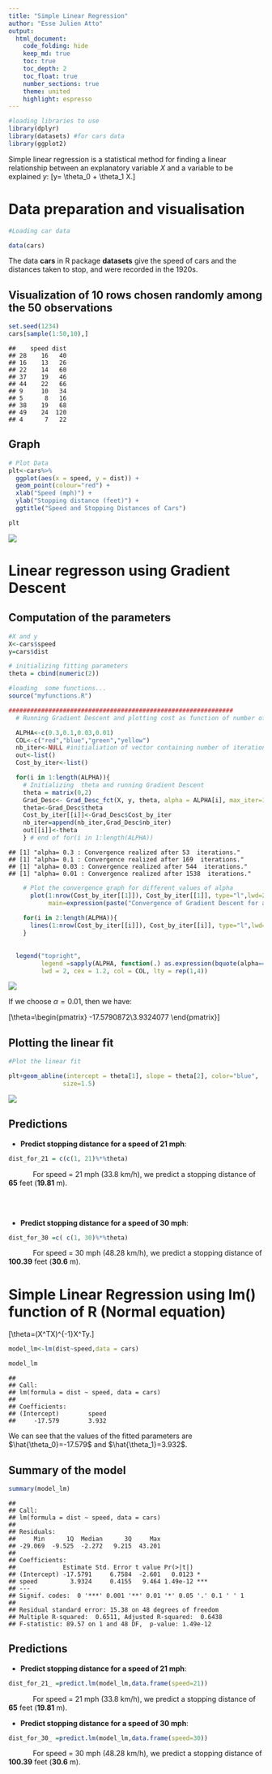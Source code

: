 ```yaml
---
title: "Simple Linear Regression"
author: "Esse Julien Atto"
output: 
  html_document:
    code_folding: hide
    keep_md: true
    toc: true 
    toc_depth: 2 
    toc_float: true 
    number_sections: true  
    theme: united
    highlight: espresso
---
```







```r
#loading libraries to use
library(dplyr)
library(datasets) #for cars data
library(ggplot2)
```

Simple linear regression is a statistical method for finding a linear relationship between an explanatory variable $X$ and a variable to be explained $y$:
\[y= \theta_0 + \theta_1 X.\]

# Data preparation and visualisation

```r
#Loading car data

data(cars)
```

The data **cars** in R package **datasets** give the speed of cars and the distances taken to stop, and  were recorded in the 1920s.

##  Visualization of 10 rows chosen randomly among the 50 observations

```r
set.seed(1234)
cars[sample(1:50,10),]
```

```
##    speed dist
## 28    16   40
## 16    13   26
## 22    14   60
## 37    19   46
## 44    22   66
## 9     10   34
## 5      8   16
## 38    19   68
## 49    24  120
## 4      7   22
```


## Graph

```r
# Plot Data
plt<-cars%>%
  ggplot(aes(x = speed, y = dist)) +
  geom_point(colour="red") +
  xlab("Speed (mph)") +
  ylab("Stopping distance (feet)") +
  ggtitle("Speed and Stopping Distances of Cars")

plt
```

![](index_files/figure-html/graph-1.png)<!-- -->

# Linear regresson using Gradient Descent
## Computation of the parameters

```r
#X and y
X<-cars$speed
y=cars$dist

# initializing fitting parameters
theta = cbind(numeric(2)) 

#loading  some functions... 
source("myfunctions.R")

##############################################################
  # Running Gradient Descent and plotting cost as function of number of iterations for some values of the learning rate.

  ALPHA<-c(0.3,0.1,0.03,0.01)
  COL<-c("red","blue","green","yellow")
  nb_iter<-NULL #initialiation of vector containing number of iterations for each value of alpha
  out<-list()
  Cost_by_iter<-list()

  for(i in 1:length(ALPHA)){
    # Initializing  theta and running Gradient Descent 
    theta = matrix(0,2)
    Grad_Desc<- Grad_Desc_fct(X, y, theta, alpha = ALPHA[i], max_iter=10000)
    theta<-Grad_Desc$theta
    Cost_by_iter[[i]]<-Grad_Desc$Cost_by_iter
    nb_iter=append(nb_iter,Grad_Desc$nb_iter)
    out[[i]]<-theta
    } # end of for(i in 1:length(ALPHA))
```

```
## [1] "alpha= 0.3 : Convergence realized after 53  iterations."
## [1] "alpha= 0.1 : Convergence realized after 169  iterations."
## [1] "alpha= 0.03 : Convergence realized after 544  iterations."
## [1] "alpha= 0.01 : Convergence realized after 1538  iterations."
```

```r
    # Plot the convergence graph for different values of alpha
      plot(1:nrow(Cost_by_iter[[1]]), Cost_by_iter[[1]], type="l",lwd=2,xlab='Number of iterations',ylab='Cost',col=COL[1],
           main=expression(paste("Convergence of Gradient Descent for a given learning rate ",alpha,".")),xlim = c(0,min(max(nb_iter),400)))
      
    for(i in 2:length(ALPHA)){
      lines(1:nrow(Cost_by_iter[[i]]), Cost_by_iter[[i]], type="l",lwd=2,col=COL[i])
    }
  
  
  legend("topright", 
         legend =sapply(ALPHA, function(.) as.expression(bquote(alpha==.(.)))),
         lwd = 2, cex = 1.2, col = COL, lty = rep(1,4))
```

![](index_files/figure-html/GD_and_plots-1.png)<!-- -->




If we choose $\alpha=0.01$, then we have:


\[\theta=\begin{pmatrix} -17.5790872\\3.9324077 \end{pmatrix}\]

## Plotting the linear fit

```r
#Plot the linear fit

plt+geom_abline(intercept = theta[1], slope = theta[2], color="blue", 
               size=1.5)
```

![](index_files/figure-html/plot_fit-1.png)<!-- -->

## Predictions
* **Predict stopping distance for a speed of 21 mph**:

```r
dist_for_21 = c(c(1, 21)%*%theta)
```

$\qquad\quad$For speed = 21 mph (33.8 km/h), we predict a stopping distance of  **65** feet (**19.81** m).

\
&nbsp;

* **Predict stopping distance for a  speed of 30 mph**:

```r
dist_for_30 =c( c(1, 30)%*%theta)
```

$\qquad\quad$For speed = 30 mph (48.28 km/h), we predict a stopping distance of  **100.39** feet (**30.6** m).

# Simple Linear Regression using lm() function of R (Normal equation)

\[\theta=(X^TX)^{-1}X^Ty.\]


```r
model_lm<-lm(dist~speed,data = cars)

model_lm
```

```
## 
## Call:
## lm(formula = dist ~ speed, data = cars)
## 
## Coefficients:
## (Intercept)        speed  
##     -17.579        3.932
```

We can see that the values of the fitted parameters are $\hat{\theta_0}=-17.579$ and $\hat{\theta_1}=3.932$.

## Summary of the model

```r
summary(model_lm)
```

```
## 
## Call:
## lm(formula = dist ~ speed, data = cars)
## 
## Residuals:
##     Min      1Q  Median      3Q     Max 
## -29.069  -9.525  -2.272   9.215  43.201 
## 
## Coefficients:
##             Estimate Std. Error t value Pr(>|t|)    
## (Intercept) -17.5791     6.7584  -2.601   0.0123 *  
## speed         3.9324     0.4155   9.464 1.49e-12 ***
## ---
## Signif. codes:  0 '***' 0.001 '**' 0.01 '*' 0.05 '.' 0.1 ' ' 1
## 
## Residual standard error: 15.38 on 48 degrees of freedom
## Multiple R-squared:  0.6511,	Adjusted R-squared:  0.6438 
## F-statistic: 89.57 on 1 and 48 DF,  p-value: 1.49e-12
```


## Predictions
* **Predict stopping distance for a speed of 21 mph**:

```r
dist_for_21_ =predict.lm(model_lm,data.frame(speed=21))
```

$\qquad\quad$For speed = 21 mph (33.8 km/h), we predict a stopping distance of  **65** feet (**19.81** m).

* **Predict stopping distance for a speed of 30 mph**:

```r
dist_for_30_ =predict.lm(model_lm,data.frame(speed=30))
```

$\qquad\quad$For speed = 30 mph (48.28 km/h), we predict a stopping distance of  **100.39** feet (**30.6** m).
